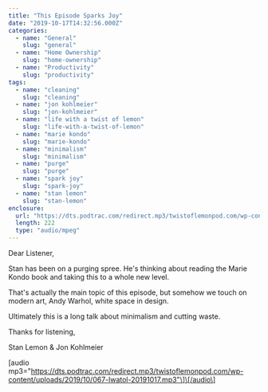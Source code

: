 ```yaml
---
title: "This Episode Sparks Joy"
date: "2019-10-17T14:32:56.000Z"
categories:
  - name: "General"
    slug: "general"
  - name: "Home Ownership"
    slug: "home-ownership"
  - name: "Productivity"
    slug: "productivity"
tags:
  - name: "cleaning"
    slug: "cleaning"
  - name: "jon kohlmeier"
    slug: "jon-kohlmeier"
  - name: "life with a twist of lemon"
    slug: "life-with-a-twist-of-lemon"
  - name: "marie kondo"
    slug: "marie-kondo"
  - name: "minimalism"
    slug: "minimalism"
  - name: "purge"
    slug: "purge"
  - name: "spark joy"
    slug: "spark-joy"
  - name: "stan lemon"
    slug: "stan-lemon"
enclosure:
  url: "https://dts.podtrac.com/redirect.mp3/twistoflemonpod.com/wp-content/uploads/2019/10/067-lwatol-20191017.mp3"
  length: 222
  type: "audio/mpeg"
---
```


Dear Listener,

Stan has been on a purging spree. He's thinking about reading the Marie Kondo book and taking this to a whole new level.

That's actually the main topic of this episode, but somehow we touch on modern art, Andy Warhol, white space in design.

Ultimately this is a long talk about minimalism and cutting waste.

Thanks for listening,

Stan Lemon & Jon Kohlmeier

\[audio mp3="https://dts.podtrac.com/redirect.mp3/twistoflemonpod.com/wp-content/uploads/2019/10/067-lwatol-20191017.mp3"\]\[/audio\]
